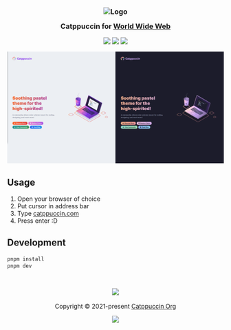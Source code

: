 <h3 align="center">
	<img src="https://raw.githubusercontent.com/catppuccin/catppuccin/main/assets/logos/exports/1544x1544_circle.png" width="100" alt="Logo"/><br/>
	<img src="https://raw.githubusercontent.com/catppuccin/catppuccin/main/assets/misc/transparent.png" height="30" width="0px"/>
	Catppuccin for <a href="https://info.cern.ch/hypertext/WWW/TheProject.html">World Wide Web</a>
	<img src="https://raw.githubusercontent.com/catppuccin/catppuccin/main/assets/misc/transparent.png" height="30" width="0px"/>
</h3>

<p align="center">
	<a href="https://github.com/catppuccin/website/stargazers"><img src="https://img.shields.io/github/stars/catppuccin/website?colorA=363a4f&colorB=b7bdf8&style=for-the-badge"></a>
	<a href="https://github.com/catppuccin/website/issues"><img src="https://img.shields.io/github/issues/catppuccin/website?colorA=363a4f&colorB=f5a97f&style=for-the-badge"></a>
	<a href="https://github.com/catppuccin/website/contributors"><img src="https://img.shields.io/github/contributors/catppuccin/website?colorA=363a4f&colorB=a6da95&style=for-the-badge"></a>
</p>

<p align="center">
	<img src="assets/preview.webp"/>
</p>

## Usage

1. Open your browser of choice
2. Put cursor in address bar
3. Type [catppuccin.com](https://catppuccin.com)
4. Press enter :D

## Development

```
pnpm install
pnpm dev
```

&nbsp;

<p align="center">
	<img src="https://raw.githubusercontent.com/catppuccin/catppuccin/main/assets/footers/gray0_ctp_on_line.svg?sanitize=true" />
</p>
<p align="center">Copyright &copy; 2021-present <a href="https://github.com/catppuccin" target="_blank">Catppuccin Org</a>
<p align="center">
	<a href="https://github.com/catppuccin/website/blob/main/LICENSE"><img src="https://img.shields.io/static/v1.svg?style=for-the-badge&label=License&message=MIT&logoColor=d9e0ee&colorA=363a4f&colorB=b7bdf8"/></a>
</p>
